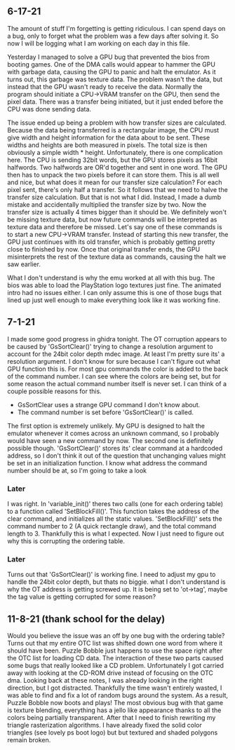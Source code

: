 ## 6-17-21
The amount of stuff I'm forgetting is getting ridiculous. I can spend days on a bug, only to forget what the problem was a few days after solving it. So now I will be logging what I am working on each day in this file.

Yesterday I managed to solve a GPU bug that prevented the bios from booting games. One of the DMA calls would appear to hammer the GPU with garbage data, causing the GPU to panic and halt the emulator. As it turns out, this garbage was texture data. The problem wasn't the data, but instead that the GPU wasn't ready to receive the data. Normally the program should initiate a CPU->VRAM transfer on the GPU, then send the pixel data. There was a transfer being initiated, but it just ended before the CPU was done sending data. 

The issue ended up being a problem with how transfer sizes are calculated. Because the data being transferred is a rectangular image, the CPU must give width and height information for the data about to be sent. These widths and heights are both measured in pixels. The total size is then obviously a simple width * height. Unfortunately, there is one complication here. The CPU is sending 32bit words, but the GPU stores pixels as 16bit halfwords. Two halfwords are OR'd together and sent in one word. The GPU then has to unpack the two pixels before it can store them. This is all well and nice, but what does it mean for our transfer size calculation? For each pixel sent, there's only half a transfer. So it follows that we need to halve the transfer size calculation. But that is not what I did. Instead, I made a dumb mistake and accidentally multiplied the transfer size by two. Now the transfer size is actually 4 times bigger than it should be. We definitely won't be missing texture data, but now future commands will be interpreted as texture data and therefore be missed. Let's say one of these commands is to start a new CPU->VRAM transfer. Instead of starting this new transfer, the GPU just continues with its old transfer, which is probably getting pretty close to finished by now. Once that original transfer ends, the GPU misinterprets the rest of the texture data as commands, causing the halt we saw earlier.

What I don't understand is why the emu worked at all with this bug. The bios was able to load the PlayStation logo textures just fine. The animated intro had no issues either. I can only assume this is one of those bugs that lined up just well enough to make everything look like it was working fine.

## 7-1-21

I made some good progress in ghidra tonight. The OT corruption appears to be caused by 'GsSortClear()' trying to change a resolution argument to account for the 24bit color depth mdec image. At least I'm pretty sure its' a resolution argument. I don't know for sure because I can't figure out what GPU function this is. For most gpu commands the color is added to the back of the command number. I can see where the colors are being set, but for some reason the actual command number itself is never set. I can think of a couple possible reasons for this.

  - GsSortClear uses a strange GPU command I don't know about. 
  - The command number is set before 'GsSortClear()' is called.

The first option is extremely unlikely. My GPU is designed to halt the emulator whenever it comes across an unknown command, so I probably would have seen a new command by now. The second one is definitely possible though. 'GsSortClear()' stores its' clear command at a hardcoded address, so I don't think it out of the question that unchanging values might be set in an initialization function. I know what address the command number should be at, so I'm going to take a look

### Later

I was right. In 'variable_init()' theres two calls (one for each ordering table) to a function called 'SetBlockFill()'. This function takes the address of the clear command, and initializes all the static values. 'SetBlockFill()' sets the command number to 2 (A quick rectangle draw), and the total command length to 3. Thankfully this is what I expected. Now I just need to figure out why this is corrupting the ordering table.

### Later

Turns out that 'GsSortClear()' is working fine. I need to adjust my gpu to handle the 24bit color depth, but thats no biggie. what I don't understand is why the OT address is getting screwed up. It is being set to 'ot->tag', maybe the tag value is getting corrupted for some reason?


## 11-8-21 (thank school for the delay)

Would you believe the issue was an off by one bug with the ordering table? Turns out that my entire OTC list was shifted down one word from where it should have been. Puzzle Bobble just happens to use the space right after the OTC list for loading CD data. The interaction of these two parts caused some bugs that really looked like a CD problem. Unfortunately I got carried away with looking at the CD-ROM drive instead of focusing on the OTC dma. Looking back at these notes, I was already looking in the right direction, but I got distracted. Thankfully the time wasn't entirely wasted, I was able to find and fix a lot of random bugs around the system. As a result, Puzzle Bobble now boots and plays! The most obvious bug with that game is texture blending, everything has a jello like appearance thanks to all the colors being partially transparent. After that I need to finish rewriting my triangle rasterization algorithms. I have already fixed the solid color triangles (see lovely ps boot logo) but but textured and shaded polygons remain broken.